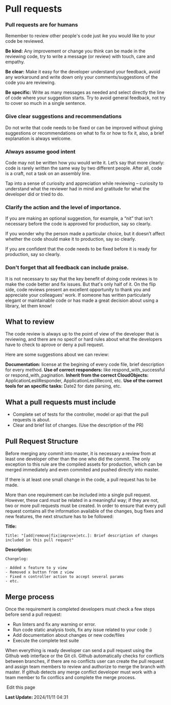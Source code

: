 # Pull requests

### Pull requests are for humans
Remember to review other people's code just ike you would like to your code be reviewed.

**Be kind:** Any improvement or change you think can be made in the reviewing code, try to write a message (or review) with touch, care and empathy.

**Be clear:** Make it easy for the developer understand your feedback, avoid any workaround and write down only your comments/suggestions of the code you are reviewing.

**Be specific:** Write as many messages as needed and select directly the line of code where your suggestion starts. Try to avoid general feedback, not try to cover so much in a single sentence.

### Give clear suggestions and recommendations
Do not write that code needs to be fixed or can be improved without giving suggestions or recommendations on what to fix or how to fix it, also, a brief explanation is always welcome.


### Always assume good intent
Code may not be written how you would write it. Let’s say that more clearly: code is rarely written the same way by two different people. After all, code is a craft, not a task on an assembly line.

Tap into a sense of curiosity and appreciation while reviewing – curiosity to understand what the reviewer had in mind and gratitude for what the developer did or tried to do.


### Clarify the action and the level of importance. 
If you are making an optional suggestion, for example, a “nit” that isn't necessary before the code is approved for production, say so clearly. 

If you wonder why the person made a particular choice, but it doesn’t affect whether the code should make it to production, say so clearly. 

If you are confident that the code needs to be fixed before it is ready for production, say so clearly. 


### Don't forget that all feedback can include praise.
It is not necessary to say that the key benefit of doing code reviews is to make the code better and fix issues. 
But that's only half of it. On the flip side, code reviews present an excellent opportunity to thank you and appreciate your colleagues' work. 
If someone has written particularly elegant or maintainable code or has made a great decision about using a library, let them know!


## What to review 
The code review is always up to the point of view of the developer that is reviewing, and there are no specif or hard rules about what the developers have to check to aprove or deny a pull request.

Here are some suggestions about we can review: 

**Documentation:** license at the begining of every code file, brief description for every method.
**Use of correct responders:** like respond_with_successful or respond_with_pagination.
**Inherit from the correct CloudObjects:** ApplicationLesliResponder, ApplicationLesliRecord, etc.
**Use of the correct tools for an specific tasks:** Date2 for date parsing, etc.


## What a pull requests must include
- Complete set of tests for the controller, model or api that the pull requests is about.
- Clear and brief list of changes. (Use the description of the PR)


## Pull Request Structure
Before merging any commit into master, it is necessary a review from at least one developer other than the one who did the commit. The only exception to this rule are the compiled assets for production, which can be merged immediately and even commited and pushed directly into master. 

If there is at least one small change in the code, a pull request has to be made. 

More than one requirement can be included into a single pull request. However, these card *must* be related in a meaningful way; if they are not, two or more pull requests must be created. In order to ensure that every pull request contains all the information available of the changes, bug fixes and new features, the next structure has to be followed:

__Title:__

```
Title: "[add|remove|fix|improve|etc.]: Brief description of changes included in this pull request"
```

__Description:__ 

```
Changelog:

- Added x feature to y view
- Removed x button from z view
- Fixed n controller action to accept several params
- etc.
```

## Merge process 
Once the requirement is completed developers must check a few steps before send a pull request:

- Run linters and fix any warning or error.
- Run code static analysis tools, fix any issue related to your code :)
- Add documentation about changes or new code/files
- Execute the complete test suite 

When everything is ready developer can send a pull request using the Github web interface or the Git cli.
Github automatically checks for conflicts between branches, if there are no conflicts user can create the pull request and assign team members to review and authorize to merge the branch with master.
If github detects any merge conflict developer must work with a team member to fix conflics and complete the merge process.
<section class="lesli-documentation-footer">
    <p><a><i class="ri-external-link-fill"></i>&nbsp;Edit this page</a><p/>
    <p><b>Last Update: </b>2024/11/11 04:31</p>
</section>
<!-- This code was automatically generated -->
<!-- to update this docs please run rake docs:build -->
